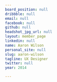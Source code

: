 ```yaml
---
board_position: null
dribbble: null
email: null
facebook: null
github: null
headshot_jpg_url: null
layout: member_page
linkedin: null
name: Aaron Wilson
personal_site: null
slug: aaron-wilson
tagline: UX Designer
twitter: null
year: 2014

---
```

